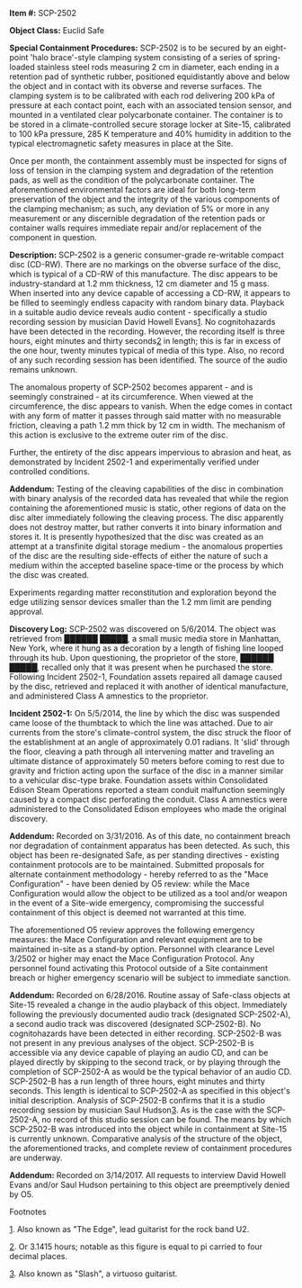  
**Item #:** SCP-2502

**Object Class:** Euclid Safe

**Special Containment Procedures:** SCP-2502 is to be secured by an eight-point 'halo brace'-style clamping system consisting of a series of spring-loaded stainless steel rods measuring 2 cm in diameter, each ending in a retention pad of synthetic rubber, positioned equidistantly above and below the object and in contact with its obverse and reverse surfaces. The clamping system is to be calibrated with each rod delivering 200 kPa of pressure at each contact point, each with an associated tension sensor, and mounted in a ventilated clear polycarbonate container. The container is to be stored in a climate-controlled secure storage locker at Site-15, calibrated to 100 kPa pressure, 285 K temperature and 40% humidity in addition to the typical electromagnetic safety measures in place at the Site.

Once per month, the containment assembly must be inspected for signs of loss of tension in the clamping system and degradation of the retention pads, as well as the condition of the polycarbonate container. The aforementioned environmental factors are ideal for both long-term preservation of the object and the integrity of the various components of the clamping mechanism; as such, any deviation of 5% or more in any measurement or any discernible degradation of the retention pads or container walls requires immediate repair and/or replacement of the component in question.

**Description:** SCP-2502 is a generic consumer-grade re-writable compact disc (CD-RW). There are no markings on the obverse surface of the disc, which is typical of a CD-RW of this manufacture. The disc appears to be industry-standard at 1.2 mm thickness, 12 cm diameter and 15 g mass. When inserted into any device capable of accessing a CD-RW, it appears to be filled to seemingly endless capacity with random binary data. Playback in a suitable audio device reveals audio content - specifically a studio recording session by musician David Howell Evans[1](javascript:;). No cognitohazards have been detected in the recording. However, the recording itself is three hours, eight minutes and thirty seconds[2](javascript:;) in length; this is far in excess of the one hour, twenty minutes typical of media of this type. Also, no record of any such recording session has been identified. The source of the audio remains unknown.

The anomalous property of SCP-2502 becomes apparent - and is seemingly constrained - at its circumference. When viewed at the circumference, the disc appears to vanish. When the edge comes in contact with any form of matter it passes through said matter with no measurable friction, cleaving a path 1.2 mm thick by 12 cm in width. The mechanism of this action is exclusive to the extreme outer rim of the disc.

Further, the entirety of the disc appears impervious to abrasion and heat, as demonstrated by Incident 2502-1 and experimentally verified under controlled conditions.

**Addendum:** Testing of the cleaving capabilities of the disc in combination with binary analysis of the recorded data has revealed that while the region containing the aforementioned music is static, other regions of data on the disc alter immediately following the cleaving process. The disc apparently does not destroy matter, but rather converts it into binary information and stores it. It is presently hypothesized that the disc was created as an attempt at a transfinite digital storage medium - the anomalous properties of the disc are the resulting side-effects of either the nature of such a medium within the accepted baseline space-time or the process by which the disc was created.

Experiments regarding matter reconstitution and exploration beyond the edge utilizing sensor devices smaller than the 1.2 mm limit are pending approval.

**Discovery Log:** SCP-2502 was discovered on 5/6/2014. The object was retrieved from ██████ █████, a small music media store in Manhattan, New York, where it hung as a decoration by a length of fishing line looped through its hub. Upon questioning, the proprietor of the store, ██████ █████, recalled only that it was present when he purchased the store. Following Incident 2502-1, Foundation assets repaired all damage caused by the disc, retrieved and replaced it with another of identical manufacture, and administered Class A amnestics to the proprietor.

**Incident 2502-1:** On 5/5/2014, the line by which the disc was suspended came loose of the thumbtack to which the line was attached. Due to air currents from the store's climate-control system, the disc struck the floor of the establishment at an angle of approximately 0.01 radians. It 'slid' through the floor, cleaving a path through all intervening matter and traveling an ultimate distance of approximately 50 meters before coming to rest due to gravity and friction acting upon the surface of the disc in a manner similar to a vehicular disc-type brake. Foundation assets within Consolidated Edison Steam Operations reported a steam conduit malfunction seemingly caused by a compact disc perforating the conduit. Class A amnestics were administered to the Consolidated Edison employees who made the original discovery.

**Addendum:** Recorded on 3/31/2016. As of this date, no containment breach nor degradation of containment apparatus has been detected. As such, this object has been re-designated Safe, as per standing directives - existing containment protocols are to be maintained. Submitted proposals for alternate containment methodology - hereby referred to as the "Mace Configuration" - have been denied by O5 review: while the Mace Configuration would allow the object to be utilized as a tool and/or weapon in the event of a Site-wide emergency, compromising the successful containment of this object is deemed not warranted at this time.

The aforementioned O5 review approves the following emergency measures: the Mace Configuration and relevant equipment are to be maintained in-site as a stand-by option. Personnel with clearance Level 3/2502 or higher may enact the Mace Configuration Protocol. Any personnel found activating this Protocol outside of a Site containment breach or higher emergency scenario will be subject to immediate sanction.

**Addendum:** Recorded on 6/28/2016. Routine assay of Safe-class objects at Site-15 revealed a change in the audio playback of this object. Immediately following the previously documented audio track (designated SCP-2502-A), a second audio track was discovered (designated SCP-2502-B). No cognitohazards have been detected in either recording. SCP-2502-B was not present in any previous analyses of the object. SCP-2502-B is accessible via any device capable of playing an audio CD, and can be played directly by skipping to the second track, or by playing through the completion of SCP-2502-A as would be the typical behavior of an audio CD. SCP-2502-B has a run length of three hours, eight minutes and thirty seconds. This length is identical to SCP-2502-A as specified in this object's initial description. Analysis of SCP-2502-B confirms that it is a studio recording session by musician Saul Hudson[3](javascript:;). As is the case with the SCP-2502-A, no record of this studio session can be found. The means by which SCP-2502-B was introduced into the object while in containment at Site-15 is currently unknown. Comparative analysis of the structure of the object, the aforementioned tracks, and complete review of containment procedures are underway.

**Addendum:** Recorded on 3/14/2017. All requests to interview David Howell Evans and/or Saul Hudson pertaining to this object are preemptively denied by O5.

Footnotes

[1](javascript:;). Also known as "The Edge", lead guitarist for the rock band U2.

[2](javascript:;). Or 3.1415 hours; notable as this figure is equal to pi carried to four decimal places.

[3](javascript:;). Also known as "Slash", a virtuoso guitarist.